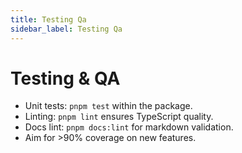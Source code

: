 ```yaml
---
title: Testing Qa
sidebar_label: Testing Qa
---
```


# Testing & QA

- Unit tests: `pnpm test` within the package.
- Linting: `pnpm lint` ensures TypeScript quality.
- Docs lint: `pnpm docs:lint` for markdown validation.
- Aim for >90% coverage on new features.
